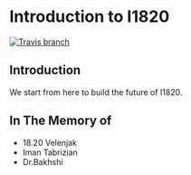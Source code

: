 # Introduction to I1820
[![Travis branch](https://img.shields.io/travis/com/I1820/Introduction/master.svg?style=flat-square)](https://travis-ci.com/I1820/Introduction)

## Introduction

We start from here to build the future of I1820.

## In The Memory of
- 18.20 Velenjak
- Iman Tabrizian
- Dr.Bakhshi
